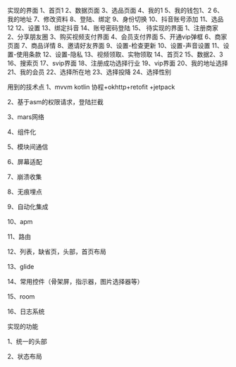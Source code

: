 实现的界面
1、首页1
2、数据页面
3、选品页面
4、我的1
5、我的钱包1、2
6、我的地址
7、修改资料
8、登陆、绑定
9、身份切换
10、抖音账号添加
11、选品12
12、设置
13、绑定抖音
14、账号密码登陆
15、
待实现的界面
1、注册商家
2、分享朋友圈
3、购买视频支付界面
4、会员支付界面
5、开通vip弹框
6、商家页面
7、商品详情
8、邀请好友界面
9、设置-检查更新
10、设置-声音设置
11、设置-使用条款
12、设置-隐私
13、视频领取、实物领取
14、首页2
15、数据2、3
16、搜索页
17、svip界面
18、注册成功选择行业
19、vip界面
20、我的地址选择
21、我的会员
22、选择所在地
23、选择投降
24、选择性别

用到的技术点
1、mvvm kotlin 协程+okhttp+retofit +jetpack

2、基于asm的权限请求，登陆拦截

3、mars网络

4、组件化

5、模块间通信

6、屏幕适配

7、崩溃收集

8、无痕埋点

9、自动化集成

10、apm

11、路由

12、列表，缺省页，头部，首页布局

13、glide

14、常用控件（骨架屏，指示器，图片选择器等）

15、room

16、日志系统

实现的功能

1、统一的头部

2、状态布局


